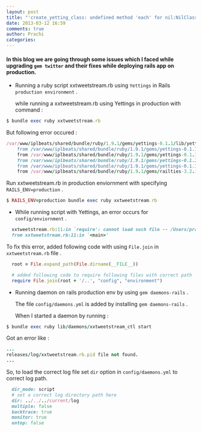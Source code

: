 ```yaml
---
layout: post
title: "'create_yetting_class: undefined method 'each' for nil:NilClass"
date: 2013-03-12 16:59
comments: true
author: Prachi
categories:
---
```


#### In this blog we are going through some issues which I faced while upgrading `gem twitter` and their fixes while deploying rails app on production.

* Running a ruby script xxtweetstream.rb using `Yettings` in Rails `production environment` .

  while running a xxtweetstream.rb using Yettings in production with command :

```ruby
$ bundle exec ruby xxtweetstream.rb
```

  But following error occured :
```ruby
/var/www/iplbeats/shared/bundle/ruby/1.9.1/gems/yettings-0.1.1/lib/yettings.rb:27:in `create_yetting_class': undefined method `each' for nil:NilClass (NoMethodError)
	from /var/www/iplbeats/shared/bundle/ruby/1.9.1/gems/yettings-0.1.1/lib/yettings.rb:11:in `block in setup!'
	from /var/www/iplbeats/shared/bundle/ruby/1.9.1/gems/yettings-0.1.1/lib/yettings.rb:10:in `each'
	from /var/www/iplbeats/shared/bundle/ruby/1.9.1/gems/yettings-0.1.1/lib/yettings.rb:10:in `setup!'
	from /var/www/iplbeats/shared/bundle/ruby/1.9.1/gems/yettings-0.1.1/lib/yettings/railtie.rb:7:in `block in <class:Railtie>'
	from /var/www/iplbeats/shared/bundle/ruby/1.9.1/gems/railties-3.2.11/lib/rails/initializable.rb:30:in `instance_exec'
```

  Run xxtweetstream.rb in production enviornment with specifying `RAILS_ENV=production` .

```ruby
$ RAILS_ENV=production bundle exec ruby xxtweetstream.rb
```

<!-- more -->

* While running script with Yettings, an error occurs for `config/enviornment` .

```ruby
  xxtweetstream.rb:11:in `require': cannot load such file -- /Users/prachi/work/cuberoot/rubybeats/aggregator/config/environment.rb (LoadError)
  from xxtweetstream.rb:11:in `<main>'
```


  To fix this error, added following code with using `File.join` in `xxtweetstream.rb` file .

```ruby
  root = File.expand_path(File.dirname(__FILE__))

  # added following code to require following files with correct path
  require File.join(root + '/..', "config", "environment")
```

* Running daemon on rails production env by using `gem daemons-rails` .

  The file `config/daemons.yml` is added by installing `gem daemons-rails` .

  When I started a daemon  by running :
```ruby
$ bundle exec ruby lib/daemons/xxtweetstream_ctl start
```

  Got an error like :
```ruby
...
releases/log/xxtweetstream.rb.pid file not found.
...
```
  So, to load the correct log file set  `dir` option in `config/daemons.yml` to correct log path.

```ruby
  dir_mode: script
  # set a correct log directory path here
  dir: ../../../current/log
  multiple: false
  backtrace: true
  monitor: true
  ontop: false
```
